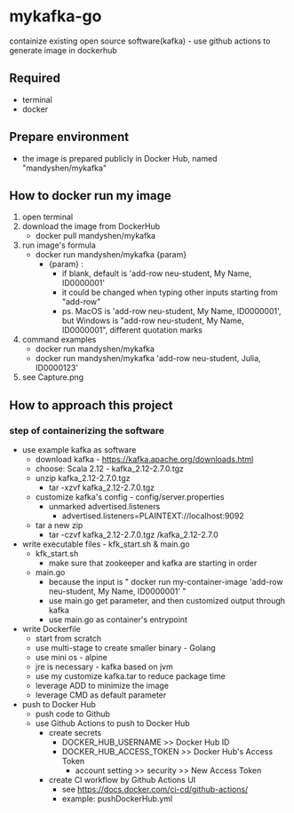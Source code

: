 # mykafka-go
containize existing open source software(kafka) - use github actions to generate image in dockerhub

## Required
* terminal
* docker

## Prepare environment
* the image is prepared publicly in Docker Hub, named "mandyshen/mykafka"

## How to docker run my image
1. open terminal
2. download the image from DockerHub
   * docker pull mandyshen/mykafka
3. run image's formula
   * docker run mandyshen/mykafka {param}
      * {param} :
         * if blank, default is 'add-row neu-student, My Name, ID0000001'
         * it could be changed when typing other inputs starting from "add-row"
         * ps. MacOS is 'add-row neu-student, My Name, ID0000001', but Windows is "add-row neu-student, My Name, ID0000001", different quotation marks
4. command examples
   * docker run mandyshen/mykafka
   * docker run mandyshen/mykafka 'add-row neu-student, Julia, ID0000123'
5. see Capture.png

## How to approach this project
### step of containerizing the software
* use example kafka as software
    * download kafka - https://kafka.apache.org/downloads.html
    * choose: Scala 2.12  - kafka_2.12-2.7.0.tgz
    * unzip kafka_2.12-2.7.0.tgz
        * tar -xzvf kafka_2.12-2.7.0.tgz
    * customize kafka's config - config/server.properties
        * unmarked advertised.listeners
            * advertised.listeners=PLAINTEXT://localhost:9092
    * tar a new zip
        * tar -czvf kafka_2.12-2.7.0.tgz /kafka_2.12-2.7.0
* write executable files - kfk_start.sh & main.go
    * kfk_start.sh
        * make sure that zookeeper and kafka are starting in order
    * main.go
        * because the input is " docker run my-container-image 'add-row neu-student, My Name, ID0000001' "
        * use main.go get parameter, and then customized output through kafka
        * use main.go as container's entrypoint
* write Dockerfile
    * start from scratch
    * use multi-stage to create smaller binary - Golang
    * use mini os - alpine
    * jre is necessary - kafka based on jvm
    * use my customize kafka.tar to reduce package time
    * leverage ADD to minimize the image
    * leverage CMD as default parameter
* push to Docker Hub
    * push code to Github
    * use Github Actions to push to Docker Hub
        * create secrets
            * DOCKER_HUB_USERNAME >> Docker Hub ID
            * DOCKER_HUB_ACCESS_TOKEN >> Docker Hub's Access Token
                * account setting >> security >> New Access Token
        * create CI workflow by Github Actions UI
            * see https://docs.docker.com/ci-cd/github-actions/
            * example: pushDockerHub.yml
